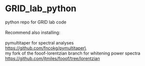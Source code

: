 # GRID_lab_python
python repo for GRID lab code \
\
Recommend also installing: \
\
pymultitaper for spectral analyses \
https://github.com/fncokg/pymultitaper\
\
my fork of the fooof-lorentzian branch for whitening power spectra \
https://github.com/jtmiles/fooof/tree/lorentzian
